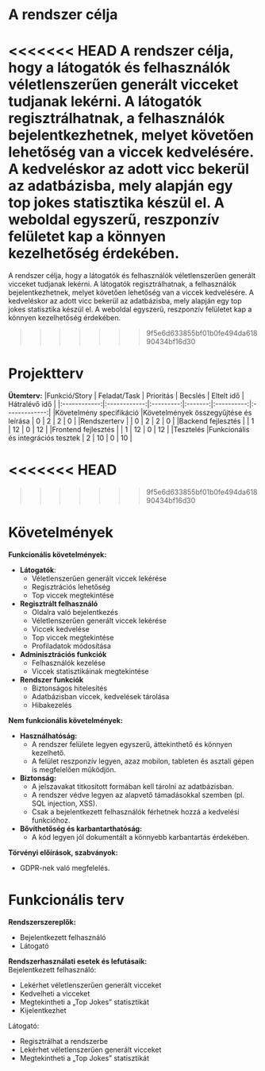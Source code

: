 # A rendszer célja
<<<<<<< HEAD
A rendszer célja, hogy a látogatók és felhasználók véletlenszerűen generált vicceket tudjanak lekérni. A látogatók regisztrálhatnak, a felhasználók bejelentkezhetnek, melyet követően lehetőség van a viccek kedvelésére. A kedveléskor az adott vicc bekerül az adatbázisba, mely alapján egy top jokes statisztika készül el. A weboldal egyszerű, reszponzív felületet kap a könnyen kezelhetőség érdekében.
=======
A rendszer célja, hogy a látogatók és felhasználók véletlenszerűen generált vicceket tudjanak lekérni. A látogatók regisztrálhatnak, a felhasználók bejelentkezhetnek, melyet követően lehetőség van a viccek kedvelésére. A kedveléskor az adott vicc bekerül az adatbázisba, mely alapján egy top jokes statisztika készül el. A weboldal egyszerű, reszponzív felületet kap a könnyen kezelhetőség érdekében. 
>>>>>>> 9f5e6d633855bf01b0fe494da61890434bf16d30

# Projektterv
**Ütemterv:**
|Funkció/Story | Feladat/Task | Prioritás | Becslés | Eltelt idő | Hátralévő idő | 
|:------------:|:------------:|:---------:|:-------:|:----------:|:-------------:|
|Követelmény specifikáció |Követelmények összegyűjtése és leírása | 0 | 2 | 2 | 0 |
|Rendszerterv | | 0 | 2 | 2 | 0 |
|Backend fejlesztés | | 1 | 12 | 0 | 12 |
|Frontend fejlesztés | | 1 | 12 | 0 | 12 |
|Tesztelés |Funkcionális és integrációs tesztek | 2 | 10 | 0 | 10 |

<<<<<<< HEAD
=======

>>>>>>> 9f5e6d633855bf01b0fe494da61890434bf16d30
# Követelmények
**Funkcionális követelmények:**
* **Látogatók**: 
  - Véletlenszerűen generált viccek lekérése
  - Regisztrációs lehetőség
  - Top viccek megtekintése
* **Regisztrált felhasználó**
  - Oldalra való bejelentkezés
  - Véletlenszerűen generált viccek lekérése
  - Viccek kedvelése
  - Top viccek megtekintése
  - Profiladatok módosítása
* **Adminisztrációs funkciók**
  - Felhasználók kezelése
  - Viccek statisztikáinak megtekintése
* **Rendszer funkciók**
  - Biztonságos hitelesítés
  - Adatbázisban viccek, kedvelések tárolása
  - Hibakezelés

**Nem funkcionális követelmények:**
* **Használhatóság:**
  - A rendszer felülete legyen egyszerű, áttekinthető és könnyen kezelhető.
  - A felület reszponzív legyen, azaz mobilon, tableten és asztali gépen is megfelelően működjön.
* **Biztonság:**
  - A jelszavakat titkosított formában kell tárolni az adatbázisban.
  - A rendszer védve legyen az alapvető támadásokkal szemben (pl. SQL injection, XSS).
  - Csak a bejelentkezett felhasználók férhetnek hozzá a kedvelési funkcióhoz.
* **Bővíthetőség és karbantarthatóság:**
  - A kód legyen jól dokumentált a könnyebb karbantartás érdekében.
  
**Törvényi előírások, szabványok:**
  - GDPR-nek való megfelelés.

# Funkcionális terv
**Rendszerszereplők:**
* Bejelentkezett felhasználó
* Látogató

**Rendszerhasználati esetek és lefutásaik:** \
Bejelentkezett felhasználó:
* Lekérhet véletlenszerűen generált vicceket
* Kedvelheti a vicceket
* Megtekintheti a „Top Jokes” statisztikát
* Kijelentkezhet

Látogató:
* Regisztrálhat a rendszerbe
* Lekérhet véletlenszerűen generált vicceket
* Megtekintheti a „Top Jokes” statisztikát
